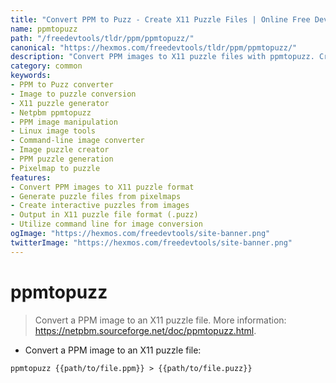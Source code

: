 ```yaml
---
title: "Convert PPM to Puzz - Create X11 Puzzle Files | Online Free DevTools by Hexmos"
name: ppmtopuzz
path: "/freedevtools/tldr/ppm/ppmtopuzz/"
canonical: "https://hexmos.com/freedevtools/tldr/ppm/ppmtopuzz/"
description: "Convert PPM images to X11 puzzle files with ppmtopuzz. Create interactive puzzles directly from your image formats. Free online tool, no registration required."
category: common
keywords:
- PPM to Puzz converter
- Image to puzzle conversion
- X11 puzzle generator
- Netpbm ppmtopuzz
- PPM image manipulation
- Linux image tools
- Command-line image converter
- Image puzzle creator
- PPM puzzle generation
- Pixelmap to puzzle
features:
- Convert PPM images to X11 puzzle format
- Generate puzzle files from pixelmaps
- Create interactive puzzles from images
- Output in X11 puzzle file format (.puzz)
- Utilize command line for image conversion
ogImage: "https://hexmos.com/freedevtools/site-banner.png"
twitterImage: "https://hexmos.com/freedevtools/site-banner.png"
---
```


# ppmtopuzz

> Convert a PPM image to an X11 puzzle file.
> More information: <https://netpbm.sourceforge.net/doc/ppmtopuzz.html>.

- Convert a PPM image to an X11 puzzle file:

`ppmtopuzz {{path/to/file.ppm}} > {{path/to/file.puzz}}`
